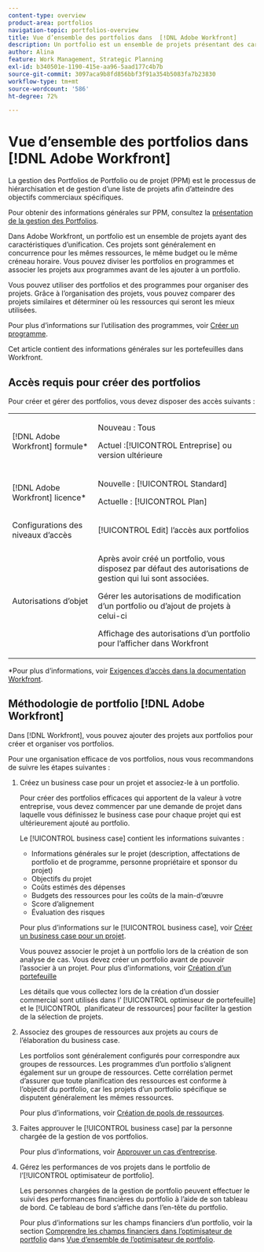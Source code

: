 ```yaml
---
content-type: overview
product-area: portfolios
navigation-topic: portfolios-overview
title: Vue d’ensemble des portfolios dans  [!DNL Adobe Workfront]
description: Un portfolio est un ensemble de projets présentant des caractéristiques communes. Ces projets sont généralement en concurrence pour les mêmes ressources, le même budget ou le même créneau horaire. Vous pouvez diviser les portfolios en programmes et associer les projets aux programmes avant de les ajouter à un portfolio.
author: Alina
feature: Work Management, Strategic Planning
exl-id: b340501e-1190-415e-aa96-5aad177c4b7b
source-git-commit: 3097aca9b8fd856bbf3f91a354b5083fa7b23830
workflow-type: tm+mt
source-wordcount: '586'
ht-degree: 72%

---
```


# Vue d’ensemble des portfolios dans [!DNL Adobe Workfront]

<!-- Audited: 1/2024 -->

La gestion des Portfolios de Portfolio ou de projet (PPM) est le processus de hiérarchisation et de gestion d’une liste de projets afin d’atteindre des objectifs commerciaux spécifiques.

Pour obtenir des informations générales sur PPM, consultez la [présentation de la gestion des Portfolios](/help/quicksilver/manage-work/portfolios/portfolios-overview/portfolio-managament-overview.md).

Dans Adobe Workfront, un portfolio est un ensemble de projets ayant des caractéristiques d’unification. Ces projets sont généralement en concurrence pour les mêmes ressources, le même budget ou le même créneau horaire. Vous pouvez diviser les portfolios en programmes et associer les projets aux programmes avant de les ajouter à un portfolio.

Vous pouvez utiliser des portfolios et des programmes pour organiser des projets. Grâce à l’organisation des projets, vous pouvez comparer des projets similaires et déterminer où les ressources qui seront les mieux utilisées.

Pour plus d’informations sur l’utilisation des programmes, voir [Créer un programme](../../../manage-work/portfolios/create-and-manage-programs/create-program.md).

Cet article contient des informations générales sur les portefeuilles dans Workfront.

## Accès requis pour créer des portfolios

<!--leave the table uncollapsed as this article is about access-->

Pour créer et gérer des portfolios, vous devez disposer des accès suivants :

<table style="table-layout:auto"> 
 <col> 
 <col> 
 <tbody> 
  <tr> 
   <td role="rowheader">[!DNL Adobe Workfront] formule*</td> 
   <td> <p>Nouveau : Tous</p>
   <p>Actuel :[!UICONTROL Entreprise] ou version ultérieure</p> </td> 
  </tr> 
  <tr> 
   <td role="rowheader">[!DNL Adobe Workfront] licence*</td> 
   <td> <p>Nouvelle : [!UICONTROL Standard]</p>
   <p>Actuelle : [!UICONTROL Plan] </p> </td> 
  </tr> 
  <tr> 
   <td role="rowheader">Configurations des niveaux d’accès</td> 
   <td> <p>[!UICONTROL Edit] l’accès aux portfolios</p>  </td> 
  </tr> 
  <tr> 
   <td role="rowheader">Autorisations d’objet</td> 
   <td> <p>Après avoir créé un portfolio, vous disposez par défaut des autorisations de gestion qui lui sont associées.</p> 
   <p>Gérer les autorisations de modification d’un portfolio ou d’ajout de projets à celui-ci</p>
   <p>Affichage des autorisations d’un portfolio pour l’afficher dans Workfront</p>
    </td> 
  </tr> 
 </tbody> 
</table>

*Pour plus d’informations, voir [Exigences d’accès dans la documentation Workfront](/help/quicksilver/administration-and-setup/add-users/access-levels-and-object-permissions/access-level-requirements-in-documentation.md).


## Méthodologie de portfolio [!DNL Adobe Workfront]

Dans [!DNL Workfront], vous pouvez ajouter des projets aux portfolios pour créer et organiser vos portfolios.

Pour une organisation efficace de vos portfolios, nous vous recommandons de suivre les étapes suivantes :

1. Créez un business case pour un projet et associez-le à un portfolio.

   Pour créer des portfolios efficaces qui apportent de la valeur à votre entreprise, vous devez commencer par une demande de projet dans laquelle vous définissez le business case pour chaque projet qui est ultérieurement ajouté au portfolio.

   Le [!UICONTROL business case] contient les informations suivantes :

   * Informations générales sur le projet (description, affectations de portfolio et de programme, personne propriétaire et sponsor du projet)
   * Objectifs du projet
   * Coûts estimés des dépenses
   * Budgets des ressources pour les coûts de la main-d’œuvre
   * Score d’alignement
   * Évaluation des risques

   Pour plus d’informations sur le [!UICONTROL business case], voir [Créer un business case pour un projet](../../../manage-work/projects/define-a-business-case/create-business-case.md).

   Vous pouvez associer le projet à un portfolio lors de la création de son analyse de cas. Vous devez créer un portfolio avant de pouvoir l’associer à un projet. Pour plus d’informations, voir [Création d’un portefeuille](/help/quicksilver/manage-work/portfolios/create-and-manage-portfolios/create-portfolios.md)

   Les détails que vous collectez lors de la création d’un dossier commercial sont utilisés dans l’ [!UICONTROL optimiseur de portefeuille] et le [!UICONTROL &#x200B; planificateur de ressources] pour faciliter la gestion de la sélection de projets.
1. Associez des groupes de ressources aux projets au cours de l’élaboration du business case.

   Les portfolios sont généralement configurés pour correspondre aux groupes de ressources. Les programmes d’un portfolio s’alignent également sur un groupe de ressources. Cette corrélation permet d’assurer que toute planification des ressources est conforme à l’objectif du portfolio, car les projets d’un portfolio spécifique se disputent généralement les mêmes ressources.

   Pour plus d’informations, voir [Création de pools de ressources](/help/quicksilver/resource-mgmt/resource-planning/resource-pools/create-resource-pools.md).

1. Faites approuver le [!UICONTROL business case] par la personne chargée de la gestion de vos portfolios.

   Pour plus d’informations, voir [Approuver un cas d’entreprise](/help/quicksilver/manage-work/projects/define-a-business-case/approve-business-case.md).
1. Gérez les performances de vos projets dans le portfolio de l’[!UICONTROL optimisateur de portfolio].

   Les personnes chargées de la gestion de portfolio peuvent effectuer le suivi des performances financières du portfolio à l’aide de son tableau de bord. Ce tableau de bord s’affiche dans l’en-tête du portfolio.

   Pour plus d’informations sur les champs financiers d’un portfolio, voir la section [Comprendre les champs financiers dans l’optimisateur de portfolio](../../../manage-work/portfolios/portfolio-optimizer/portfolio-optimizer-overview.md#financial-fieds-subsection) dans [Vue d’ensemble de l’optimisateur de portfolio](../../../manage-work/portfolios/portfolio-optimizer/portfolio-optimizer-overview.md).
